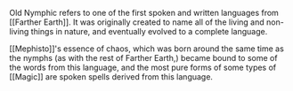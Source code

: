 Old Nymphic refers to one of the first spoken and written languages from [[Farther Earth]]. It was originally created to name all of the living and non-living things in nature, and eventually evolved to a complete language. 

[[Mephisto]]'s essence of chaos, which was born around the same time as the nymphs (as with the rest of Farther Earth,) became bound to some of the words from this language, and the most pure forms of some types of [[Magic]] are spoken spells derived from this language.